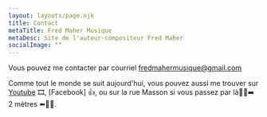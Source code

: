 ```yaml
---
layout: layouts/page.njk
title: Contact
metaTitle: Fred Maher Musique
metaDesc: Site de l'auteur-compositeur Fred Maher
socialImage: ""
---
```

Vous pouvez me contacter par courriel [fredmahermusique@gmail.com](mailto:fredmahermusique@gmail.com)

Comme tout le monde se suit aujourd'hui, vous pouvez aussi me trouver sur [Youtube](https://www.youtube.com/channel/UCa6Mu7rVQ7BOkmsXrAFZRXQ/videos) 🎞️, [Facebook] 👍, ou sur la rue Masson si vous passez par là🚶‍♀️➡️ 2 mètres ⬅️🚶‍♂️.